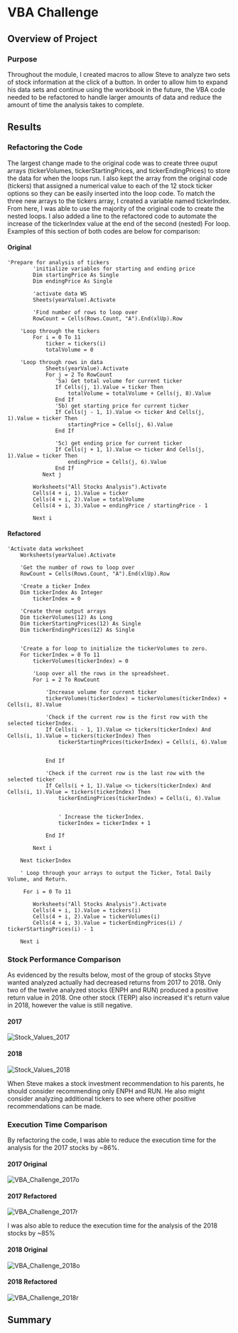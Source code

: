 # VBA Challenge

## Overview of Project

### Purpose
Throughout the module, I created macros to allow Steve to analyze two sets of stock information at the click of a button. In order to allow him to expand his data sets and continue using the workbook in the future, the VBA code needed to be refactored to handle larger amounts of data and reduce the amount of time the analysis takes to complete.

## Results

### Refactoring the Code
The largest change made to the original code was to create three ouput arrays (tickerVolumes, tickerStartingPrices, and tickerEndingPrices) to store the data for when the loops run. I also kept the array from the original code (tickers) that assigned a numerical value to each of the 12 stock ticker options so they can be easily inserted into the loop code. To match the three new arrays to the tickers array, I created a variable named tickerIndex. From here, I was able to use the majority of the original code to create the nested loops. I also added a line to the refactored code to automate the increase of the tickerIndex value at the end of the second (nested) For loop. Examples of this section of both codes are below for comparison:

#### Original
```
'Prepare for analysis of tickers
        'initialize variables for starting and ending price
        Dim startingPrice As Single
        Dim endingPrice As Single
        
        'activate data WS
        Sheets(yearValue).Activate
        
        'Find number of rows to loop over
        RowCount = Cells(Rows.Count, "A").End(xlUp).Row
        
    'Loop through the tickers
        For i = 0 To 11
            ticker = tickers(i)
            totalVolume = 0
              
    'Loop through rows in data
            Sheets(yearValue).Activate
            For j = 2 To RowCount
               '5a) Get total volume for current ticker
               If Cells(j, 1).Value = ticker Then
                   totalVolume = totalVolume + Cells(j, 8).Value
               End If
               '5b) get starting price for current ticker
               If Cells(j - 1, 1).Value <> ticker And Cells(j, 1).Value = ticker Then
                   startingPrice = Cells(j, 6).Value
               End If
    
               '5c) get ending price for current ticker
               If Cells(j + 1, 1).Value <> ticker And Cells(j, 1).Value = ticker Then
                   endingPrice = Cells(j, 6).Value
               End If
           Next j
            
        Worksheets("All Stocks Analysis").Activate
        Cells(4 + i, 1).Value = ticker
        Cells(4 + i, 2).Value = totalVolume
        Cells(4 + i, 3).Value = endingPrice / startingPrice - 1
    
        Next i
```
#### Refactored
```
'Activate data worksheet
    Worksheets(yearValue).Activate
    
    'Get the number of rows to loop over
    RowCount = Cells(Rows.Count, "A").End(xlUp).Row
    
    'Create a ticker Index
    Dim tickerIndex As Integer
        tickerIndex = 0

    'Create three output arrays
    Dim tickerVolumes(12) As Long
    Dim tickerStartingPrices(12) As Single
    Dim tickerEndingPrices(12) As Single
    
    
    'Create a for loop to initialize the tickerVolumes to zero.
    For tickerIndex = 0 To 11
        tickerVolumes(tickerIndex) = 0
        
        'Loop over all the rows in the spreadsheet.
        For i = 2 To RowCount
    
            'Increase volume for current ticker
            tickerVolumes(tickerIndex) = tickerVolumes(tickerIndex) + Cells(i, 8).Value
            
            'Check if the current row is the first row with the selected tickerIndex.
            If Cells(i - 1, 1).Value <> tickers(tickerIndex) And Cells(i, 1).Value = tickers(tickerIndex) Then
                tickerStartingPrices(tickerIndex) = Cells(i, 6).Value
                
                
            End If
            
            'Check if the current row is the last row with the selected ticker
            If Cells(i + 1, 1).Value <> tickers(tickerIndex) And Cells(i, 1).Value = tickers(tickerIndex) Then
                tickerEndingPrices(tickerIndex) = Cells(i, 6).Value
                
                
                ' Increase the tickerIndex.
                tickerIndex = tickerIndex + 1
                
            End If
    
        Next i
        
    Next tickerIndex
    
    ' Loop through your arrays to output the Ticker, Total Daily Volume, and Return.
    
     For i = 0 To 11
     
        Worksheets("All Stocks Analysis").Activate
        Cells(4 + i, 1).Value = tickers(i)
        Cells(4 + i, 2).Value = tickerVolumes(i)
        Cells(4 + i, 3).Value = tickerEndingPrices(i) / tickerStartingPrices(i) - 1
        
    Next i
```

### Stock Performance Comparison
As evidenced by the results below, most of the group of stocks Styve wanted analyzed actually had decreased returns from 2017 to 2018. Only two of the twelve analyzed stocks (ENPH and RUN) produced a positive return value in 2018. One other stock (TERP) also increased it's return value in 2018, however the value is still negative. 

#### 2017
![Stock_Values_2017](https://user-images.githubusercontent.com/100883212/161404140-52c4dc21-c077-426c-bcf7-c9deb8871c10.png)

#### 2018
![Stock_Values_2018](https://user-images.githubusercontent.com/100883212/161404146-f087b7c7-5621-4b5d-8d3c-02ff57ff717b.png)

When Steve makes a stock investment recommendation to his parents, he should consider recommending only ENPH and RUN. He also might consider analyzing additional tickers to see where other positive recommendations can be made.

### Execution Time Comparison
By refactoring the code, I was able to reduce the execution time for the analysis for the 2017 stocks by ~86%.

#### 2017 Original
![VBA_Challenge_2017o](https://user-images.githubusercontent.com/100883212/161404367-36eafd9e-3aa5-4ed1-82f3-710b47f53afd.png)

#### 2017 Refactored
![VBA_Challenge_2017r](https://user-images.githubusercontent.com/100883212/161404370-2bfbdc02-d393-4193-95e0-644abb2f0c63.png)

I was also able to reduce the execution time for the analysis of the 2018 stocks by ~85%

#### 2018 Original
![VBA_Challenge_2018o](https://user-images.githubusercontent.com/100883212/161404373-f965a57c-520f-4805-a0f7-62c56a9580ea.png)

#### 2018 Refactored
![VBA_Challenge_2018r](https://user-images.githubusercontent.com/100883212/161404374-9a6e5069-b033-434e-ba62-2743f5ebbce3.png)

## Summary

